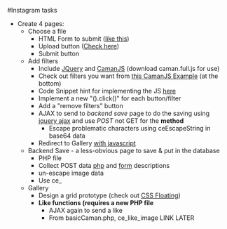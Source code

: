 #Instagram tasks


- Create 4 pages:
	* Choose a file
		+ HTML Form to submit ([like this](http://www.w3schools.com/html/html_forms.asp))
		+ Upload button ([Check here](http://www.w3schools.com/php/php_file_upload.asp))
		+ Submit button
	* Add filters
		+ Include [JQuery](https://code.jquery.com/) and [CamanJS](https://github.com/meltingice/CamanJS/tree/36697e053d0b8f3b5cc58fba274b5cd65cb219c2/dist) (download caman.full.js for use)
		+ Check out filters you want from [this CamanJS Example](http://camanjs.com/examples/) (at the bottom)
		+ Code Snippet hint for implementing the JS [here](http://www.jsfiddle.net/6pusyskL/)
		+ Implement a new "().click()" for each button/filter
		+ Add a "remove filters" button
		+ AJAX to send to *backend save* page to do the saving using [jquery ajax](http://www.w3schools.com/js/js_window_location.asp) and use *POST* not GET for the **method**
			* Escape problematic characters using ceEscapeString in base64 data
		+ Redirect to Gallery [with javascript](http://www.w3schools.com/js/js_window_location.asp)
	* Backend Save - a less-obvious page to save & put in the database
		+ PHP file
		+ Collect POST data [php](http://php.net/manual/en/reserved.variables.post.php) and [form](http://www.w3schools.com/php/php_forms.asp) descriptions
		+ un-escape image data
		+ Use ce_
	* Gallery
		+ Design a grid prototype (check out [CSS Floating](http://www.w3schools.com/css/css_float.asp))
		+ **Like functions (requires a new PHP file**
			* AJAX again to send a like
			* From basicCaman.php, ce_like_image LINK LATER
